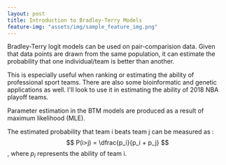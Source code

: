 ```yaml
---
layout: post
title: Introduction to Bradley-Terry Models
feature-img: "assets/img/sample_feature_img.png"
---
```


Bradley-Terry logit models can be used on pair-comparision data. Given that data points are drawn from the same population, it can estimate the probability that one individual/team is better than another.

This is especially useful when ranking or estimating the ability of professional sport teams. There are also some bioinformatic and genetic applications as well. I'll look to use it in estimating the ability of 2018 NBA playoff teams.  

Parameter estimation in the BTM models are produced as a result of maximum likelihood (MLE).

The estimated probability that team i beats team j can be measured as :
  $$ P(i>j) = \dfrac{p_i}{p_i + p_j} $$, where $p_i$ represents the ability of team i.
